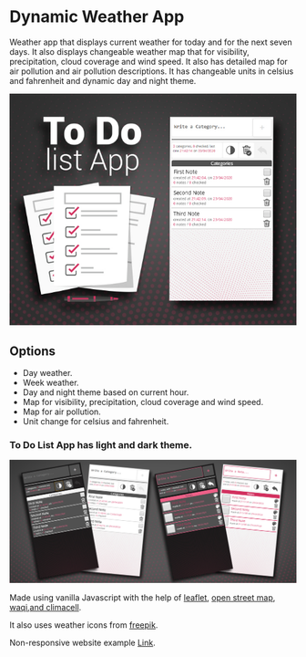 # Dynamic Weather App

Weather app that displays current weather for today and for the next seven days. It also displays changeable weather map that for
visibility, precipitation, cloud coverage and wind speed. It also has detailed map for air pollution and air pollution descriptions.
It has changeable units in celsius and fahrenheit and dynamic day and night theme.

![Weather App](https://github.com/Faneste/To-do-list-App/blob/master/design/logo.jpg "To Do List App logo")

## Options
* Day weather.
* Week weather.
* Day and night theme based on current hour.
* Map for visibility, precipitation, cloud coverage and wind speed.
* Map for air pollution.
* Unit change for celsius and fahrenheit.

### To Do List App has light and dark theme.

![Weather theme](https://github.com/Faneste/To-do-list-App/blob/master/design/dark-light-theme.jpg "Dark and Light theme")

Made using vanilla Javascript with the help of [leaflet](https://leafletjs.com/), [open street map](https://www.openstreetmap.org), [waqi](http://waqi.info/),[and climacell](https://www.climacell.co/weather-api/).

It also uses weather icons from [freepik](https://www.freepik.com/free-vector/sun-activity-weather-forecast_3824009.htm#page=5&query=weather&position=7).

Non-responsive website example [Link](http://todolistwebsite.epizy.com/).
